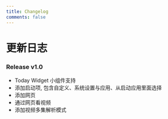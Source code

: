 ```yaml
---
title: Changelog
comments: false
---
```

# 更新日志
### Release v1.0 
* Today Widget 小组件支持
* 添加启动项, 包含自定义、系统设置与应用、从启动应用里面选择
* 添加网页
* 通过网页看视频
* 添加视频多集解析模式
